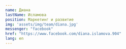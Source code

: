 ```yaml
---
name: Диана
lastName: Исламова
position: Маркетинг и развитие
img: 'assets/img/team/diana.jpg'
messenger: "facebook"
href: "https://www.facebook.com/diana.islamova.904"
lang: en
---
```

